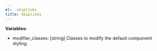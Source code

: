 ```yaml
---
el: .skiplinks
title: Skiplinks
---
```


__Variables:__
* modifier_classes: [string] Classes to modify the default component styling.
